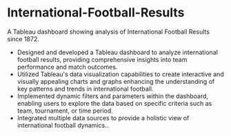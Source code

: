 # International-Football-Results

A Tableau dashboard showing analysis of International Football Results since 1872.

* Designed and developed a Tableau dashboard to analyze international football results,
providing comprehensive insights into team performance and match outcomes.
* Utilized Tableau's data visualization capabilities to create interactive and visually
appealing charts and graphs enhancing the understanding of key patterns and
trends in international football.
* Implemented dynamic filters and parameters within the dashboard, enabling users to
explore the data based on specific criteria such as team, tournament, or time period.
* Integrated multiple data sources to provide a holistic view of international football
dynamics..
